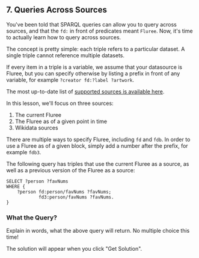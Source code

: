 ## 7. Queries Across Sources

You've been told that SPARQL queries can allow you to query across sources, and that the `fd:` in front of predicates meant `Fluree`. Now, it's time to actually learn how to query across sources. 

The concept is pretty simple: each triple refers to a particular dataset. A single triple cannot reference multiple datasets. 

If every item in a triple is a variable, we assume that your datasource is Fluree, but you can specify otherwise by listing a prefix in front of any variable, for example `?creator fd:?label ?artwork`. 

The most up-to-date list of <a href="/docs/query/sparql#sources" target="_blank">supported sources is available here</a>.

In this lesson, we'll focus on three sources:

1. The current Fluree
2. The Fluree as of a given point in time
3. Wikidata sources

There are multiple ways to specify Fluree, including `fd` and `fdb`. In order to use a Fluree as of a given block, simply add a number after the prefix, for example `fdb3`. 

The following query has triples that use the current Fluree as a source, as well as a previous version of the Fluree as a source:

```
SELECT ?person ?favNums
WHERE {
    ?person fd:person/favNums ?favNums;
            fd3:person/favNums ?favNums.
}
```

<div class="challenge">
<h3>What the Query?</h3>
<p>Explain in words, what the above query will return. No multiple choice this time!</p>
<p>The solution will appear when you click "Get Solution".</p>
</div>